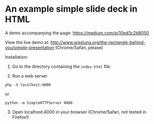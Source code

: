 An example simple slide deck in HTML
========================

A demo accompanying the page: https://medium.com/p/10ed3c2b8050

View the live demo at: http://www.aresluna.org/the-rectangle-behind-you/simple-presentation (Chrome/Safari, please)

Installation:

1. Go to the directory containing the ```index.html``` file.

2. Run a web server 
  ```
  php -S localhost:4000
  ```
  or
  ```
  python -m SimpleHTTPServer 4000
  ```

3. Open localhost:4000 in your browser (Chrome/Safari, not tested in Firefox!)
